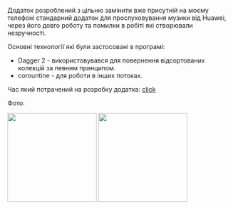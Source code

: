 Додаток розроблений з цільню замінити вже присутній на моєму телефоні стандарний додаток для прослуховування музики від Huawei, через його довго роботу та помилки в робіті які створювали незручності.

Основні технології які були застосовані в програмі:
* Dagger 2 - використовувався для повернення відсортованих колекцій за певним принципом.
* corountine - для роботи в інших потоках.


Час який потрачений на розробку додатка: [click](https://wakatime.com/@Bayana/projects/gdtntsyqax?start=2022-10-25&end=2022-10-31)

Фото:

<img src="https://user-images.githubusercontent.com/72913351/199062540-a3c63f8b-ba89-4348-8bf1-2e1d8a6758fc.jpeg" width="200">
<img src="https://user-images.githubusercontent.com/72913351/199062547-5768653b-fd3d-4900-b37c-5f7cf26528e4.jpeg" width="200">
